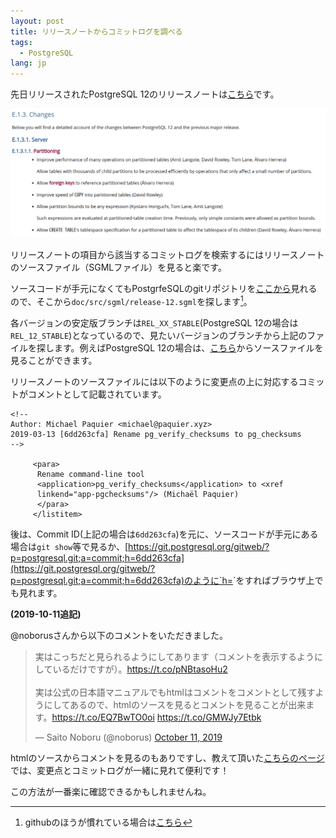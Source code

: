 ```yaml
---
layout: post
title: リリースノートからコミットログを調べる
tags:
  - PostgreSQL
lang: jp
---
```


先日リリースされたPostgreSQL 12のリリースノートは[こちら](https://www.postgresql.org/docs/12/release-12.html)です。

<div align="center">
<img src="/images/release-note-12.png">
</div>

リリースノートの項目から該当するコミットログを検索するにはリリースノートのソースファイル（SGMLファイル）を見ると楽です。

ソースコードが手元になくてもPostgrfeSQLのgitリポジトリを[ここから](https://git.postgresql.org/gitweb/?p=postgresql.git;a=summary)見れるので、そこから`doc/src/sgml/release-12.sgml`を探します[^github]。

[^github]: githubのほうが慣れている場合は[こちら](https://github.com/postgres/postgres)

各バージョンの安定版ブランチは`REL_XX_STABLE`(PostgreSQL 12の場合は`REL_12_STABLE`)となっているので、見たいバージョンのブランチから上記のファイルを探します。例えばPostgreSQL 12の場合は、[こちら](https://git.postgresql.org/gitweb/?p=postgresql.git;a=blob;f=doc/src/sgml/release-12.sgml;h=04f4effa8a48a32425da6d36dae81107a0344e06;hb=refs/heads/REL_12_STABLE)からソースファイルを見ることができます。

リリースノートのソースファイルには以下のように変更点の上に対応するコミットがコメントとして記載されています。

```
<!--
Author: Michael Paquier <michael@paquier.xyz>
2019-03-13 [6dd263cfa] Rename pg_verify_checksums to pg_checksums
-->

     <para>
      Rename command-line tool
      <application>pg_verify_checksums</application> to <xref
      linkend="app-pgchecksums"/> (Michaël Paquier)
      </para>
     </listitem>
```

後は、Commit ID(上記の場合は`6dd263cfa`)を元に、ソースコードが手元にある場合は`git show`等で見るか、[https://git.postgresql.org/gitweb/?p=postgresql.git;a=commit;h=6dd263cfa](https://git.postgresql.org/gitweb/?p=postgresql.git;a=commit;h=6dd263cfa)のように`h=<commit id>`をすればブラウザ上でも見れます。

**(2019-10-11追記)**

@noborusさんから以下のコメントをいただきました。

<blockquote class="twitter-tweet"><p lang="ja" dir="ltr">実はこっちだと見られるようにしてあります（コメントを表示するようにしているだけですが）。<a href="https://t.co/pNBtasoHu2">https://t.co/pNBtasoHu2</a><br><br>実は公式の日本語マニュアルでもhtmlはコメントをコメントとして残すようにしてあるので、htmlのソースを見るとコメントを見ることが出来ます。<a href="https://t.co/EQ7BwTO0oi">https://t.co/EQ7BwTO0oi</a> <a href="https://t.co/GMWJy7Etbk">https://t.co/GMWJy7Etbk</a></p>&mdash; Saito Noboru (@noborus) <a href="https://twitter.com/noborus/status/1182466688794542080?ref_src=twsrc%5Etfw">October 11, 2019</a></blockquote> <script async src="https://platform.twitter.com/widgets.js" charset="utf-8"></script>

htmlのソースからコメントを見るのもありですし、教えて頂いた[こちらのページ](https://pgsql-jp.github.io/current/html/release-12.html)では、変更点とコミットログが一緒に見れて便利です！

この方法が一番楽に確認できるかもしれませんね。
